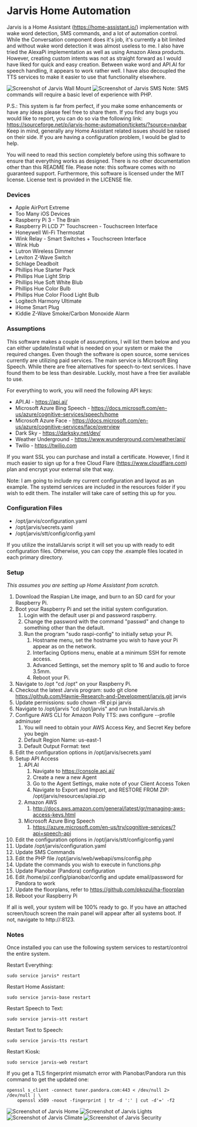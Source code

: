 # Jarvis Home Automation
Jarvis is a Home Assistant (https://home-assistant.io/) implementation with wake word detection, SMS commands,
and a lot of automation control. While the Conversation component does it's job, it's currently a bit limited
and without wake word detection it was almost useless to me. I also have tried the AlexaPi implementation as
well as using Amazon Alexa products. However, creating custom intents was not as straight forward as I would
have liked for quick and easy creation. Between wake word and API.AI for speech handling, it appears to work
rather well. I have also decoupled the TTS services to make it easier to use that functionality elsewhere.

![Screenshot of Jarvis Wall Mount](https://raw.githubusercontent.com/Haynie-Research-and-Development/jarvis/master/resources/screenshots/jarvis_wall.png)
![Screenshot of Jarvis SMS](https://raw.githubusercontent.com/Haynie-Research-and-Development/jarvis/master/resources/screenshots/jarvis_sms.jpeg)
Note: SMS commands will require a basic level of experience with PHP.

P.S.: This system is far from perfect, if you make some enhancements or have any ideas please
feel free to share them. If you find any bugs you would like to report, you can do so via
the following link: https://sourceforge.net/p/jarvis-home-automation/tickets/?source=navbar
Keep in mind, generally any Home Assistant related issues should be raised on their side. If you are having a
configuration problem, I would be glad to help.

You will need to read this section completely before using this software to ensure that everything
works as designed. There is no other documentation other than this README file. Please note: this software
comes with no guaranteed support. Furthermore, this software is licensed under the MIT license.
License text is provided in the LICENSE file.

### Devices
* Apple AirPort Extreme
* Too Many iOS Devices
* Raspberry Pi 3 - The Brain
* Raspberry Pi LCD 7" Touchscreen - Touchscreen Interface
* Honeywell Wi-Fi Thermostat
* Wink Relay - Smart Switches + Touchscreen Interface
* Wink Hub
* Lutron Wireless Dimmer
* Leviton Z-Wave Switch
* Schlage Deadbolt
* Phillips Hue Starter Pack
* Phillips Hue Light Strip
* Phillips Hue Soft White Blub
* Phillips Hue Color Bulb
* Phillips Hue Color Flood Light Bulb
* Logitech Harmony Ultimate
* iHome Smart Plug
* Kiddie Z-Wave Smoke/Carbon Monoxide Alarm

### Assumptions
This software makes a couple of assumptions, I will list them below and you can either update/install
what is needed on your system or make the required changes. Even though the software is open source,
some services currently are utilizing paid services. The main service is Microsoft Bing Speech.
While there are free alternatives for speech-to-text services. I have found them to be less than desirable.
Luckily, most have a free tier available to use.

For everything to work, you will need the following API keys:
* API.AI - https://api.ai/
* Microsoft Azure Bing Speech - https://docs.microsoft.com/en-us/azure/cognitive-services/speech/home
* Microsoft Azure Face - https://docs.microsoft.com/en-us/azure/cognitive-services/face/overview
* Dark Sky - https://darksky.net/dev/
* Weather Underground - https://www.wunderground.com/weather/api/
* Twilio - https://twilio.com

If you want SSL you can purchase and install a certificate. However, I find it much easier to sign
up for a free Cloud Flare (https://www.cloudflare.com) plan and encrypt your external site that way.

Note: I am going to include my current configuration and layout as an example. The systemd services
are included in the resources folder if you wish to edit them. The installer will take care of setting
this up for you.

### Configuration Files
* /opt/jarvis/configuration.yaml
* /opt/jarvis/secrets.yaml
* /opt/jarvis/stt/config/config.yaml

If you utilize the installJarvis script it will set you up with ready to edit configuration files. Otherwise, you can copy the .example files located in each primary directory.

### Setup
*This assumes you are setting up Home Assistant from scratch.*

1. Download the Raspian Lite image, and burn to an SD card for your Raspberry Pi.
2. Boot your Raspberry Pi and set the initial system configuration.
   1. Login with the default user pi and password raspberry.
   2. Change the password with the command "passwd" and change to something other than the default.
   3. Run the program "sudo raspi-config" to initially setup your Pi.
      1. Hostname menu, set the hostname you wish to have your Pi appear as on the network.
      2. Interfacing Options menu, enable at a minimum SSH for remote access.
      3. Advanced Settings, set the memory split to 16 and audio to force 3.5mm.
      4. Reboot your Pi.
3. Navigate to /opt "cd /opt" on your Raspberry Pi.
4. Checkout the latest Jarvis program: sudo git clone https://github.com/Haynie-Research-and-Development/jarvis.git jarvis
5. Update permissions: sudo chown -fR pi:pi jarvis
6. Navigate to /opt/jarvis "cd /opt/jarvis" and run InstallJarvis.sh
7. Configure AWS CLI for Amazon Polly TTS: aws configure --profile adminuser
   1. You will need to obtain your AWS Access Key, and Secret Key before you begin
   2. Default Region Name: us-east-1
   3. Default Output Format: text
8. Edit the configuration options in /opt/jarvis/secrets.yaml
9. Setup API Access
   1. API.AI
      1. Navigate to https://console.api.ai/
      2. Create a new a new Agent
      3. Go to the Agent Settings, make note of your Client Access Token
      4. Navigate to Export and Import, and RESTORE FROM ZIP: /opt/jarvis/resources/apiai.zip
   2. Amazon AWS
      1. http://docs.aws.amazon.com/general/latest/gr/managing-aws-access-keys.html
   3. Microsoft Azure Bing Speech
      1. https://azure.microsoft.com/en-us/try/cognitive-services/?api=speech-api
10. Edit the configuration options in /opt/jarvis/stt/config/config.yaml
11. Update /opt/jarvis/configuration.yaml
12. Update SMS Commands
   1. Edit the PHP file /opt/jarvis/web/webapi/sms/config.php
   2. Update the commands you wish to execute in functions.php
13. Update Pianobar (Pandora) configuration
   1. Edit /home/pi/.config/pianobar/config and update email/password for Pandora to work
14. Update the floorplans, refer to https://github.com/pkozul/ha-floorplan
15. Reboot your Raspberry Pi

If all is well, your system will be 100% ready to go. If you have an attached screen/touch screen the main
panel will appear after all systems boot. If not, navigate to http://<raspberry pi IP>:8123.

### Notes
Once installed you can use the following system services to restart/control the entire system.

Restart Everything:
```
sudo service jarvis* restart
```

Restart Home Assistant:
```
sudo service jarvis-base restart
```

Restart Speech to Text:
```
sudo service jarvis-stt restart
```

Restart Text to Speech:
```
sudo service jarvis-tts restart
```

Restart Kiosk:
```
sudo service jarvis-web restart
```
If you get a TLS fingerprint mismatch error with Pianobar/Pandora run this command to get the updated one:
```
openssl s_client -connect tuner.pandora.com:443 < /dev/null 2> /dev/null | \
    openssl x509 -noout -fingerprint | tr -d ':' | cut -d'=' -f2
```

![Screenshot of Jarvis Home](https://raw.githubusercontent.com/Haynie-Research-and-Development/jarvis/master/resources/screenshots/jarvis_home.png)
![Screenshot of Jarvis Lights](https://raw.githubusercontent.com/Haynie-Research-and-Development/jarvis/master/resources/screenshots/jarvis_lights.png)
![Screenshot of Jarvis Climate](https://raw.githubusercontent.com/Haynie-Research-and-Development/jarvis/master/resources/screenshots/jarvis_climate.png)
![Screenshot of Jarvis Security](https://raw.githubusercontent.com/Haynie-Research-and-Development/jarvis/master/resources/screenshots/jarvis_security.png)
